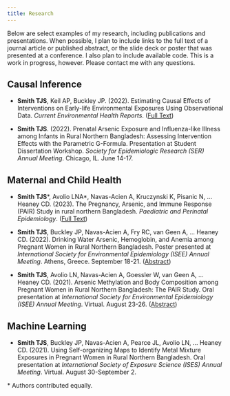 ```yaml
---
title: Research
---
```

Below are select examples of my research, including publications and presentations. When possible, I plan to include links to the full text of a journal article or published abstract, or the slide deck or poster that was presented at a conference. I also plan to include available code. This is a work in progress, however. Please contact me with any questions.

## Causal Inference

* **Smith TJS**, Keil AP, Buckley JP. (2022). Estimating Causal Effects of Interventions on Early-life Environmental Exposures Using Observational Data. *Current Environmental Health Reports*. ([Full Text](https://www.tylerjssmith.com/uploads/Smith_et_al_2022_EstimatingCausalEffects.pdf))

* **Smith TJS**. (2022). Prenatal Arsenic Exposure and Influenza-like Illness among Infants in Rural Northern Bangladesh: Assessing Intervention Effects with the Parametric G-Formula. Presentation at Student Dissertation Workshop. *Society for Epidemiologic Research (SER) Annual Meeting*. Chicago, IL. June 14-17.

## Maternal and Child Health

* **Smith TJS**\*, Avolio LNA\*, Navas-Acien A, Kruczynski K, Pisanic N, ... Heaney CD. (2023). The Pregnancy, Arsenic, and Immune Response (PAIR) Study in rural northern Bangladesh. *Paediatric and Perinatal Epidemiology*. ([Full Text](https://doi.org/10.1111/ppe.12949))

* **Smith TJS**, Buckley JP, Navas-Acien A, Fry RC, van Geen A, ... Heaney CD. (2022). Drinking Water Arsenic, Hemoglobin, and Anemia among Pregnant Women in Rural Northern Bangladesh. Poster presented at *International Society for Environmental Epidemiology (ISEE) Annual Meeting*. Athens, Greece. September 18-21. ([Abstract](https://doi.org/10.1289/isee.2022.P-1210))

* **Smith TJS**, Avolio LN, Navas-Acien A, Goessler W, van Geen A, ... Heaney CD. (2021). Arsenic Methylation and Body Composition among Pregnant Women in Rural Northern Bangladesh: The PAIR Study. Oral presentation at *International Society for Environmental Epidemiology (ISEE) Annual Meeting*. Virtual. August 23-26. ([Abstract](https://doi.org/10.1289/isee.2021.O-LT-043))

## Machine Learning

* **Smith TJS**, Buckley JP, Navas-Acien A, Pearce JL, Avolio LN, ... Heaney CD. (2021). Using Self-organizing Maps to Identify Metal Mixture Exposures in Pregnant Women in Rural Northern Bangladesh. Oral presentation at *International Society of Exposure Science (ISES) Annual Meeting*. Virtual. August 30-September 2.

\* Authors contributed equally.

